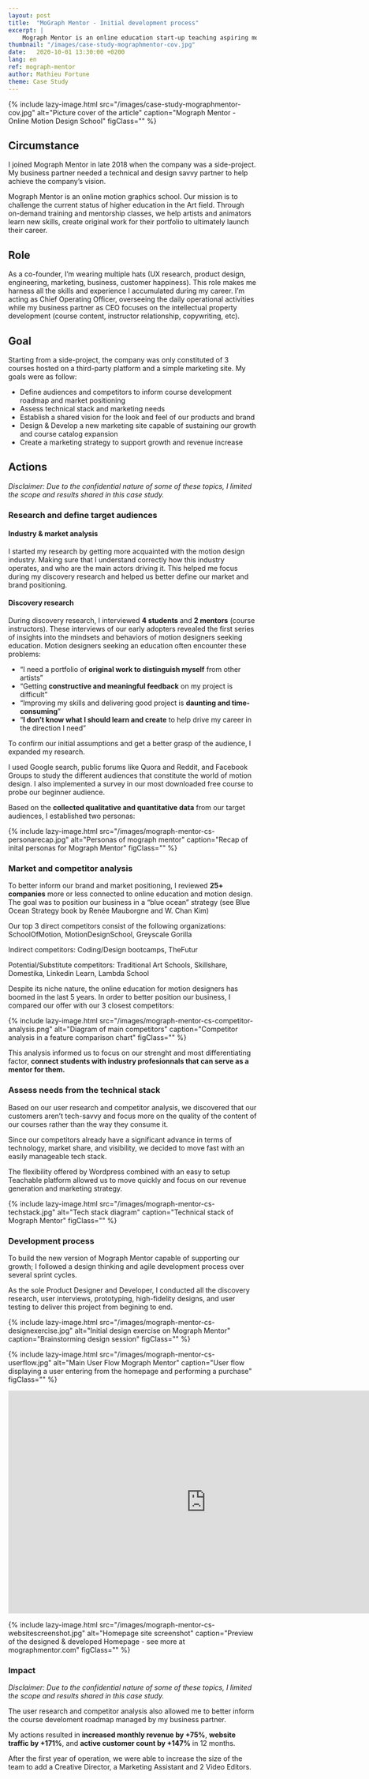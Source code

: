 ```yaml
---
layout: post
title:  "MoGraph Mentor - Initial development process"
excerpt: |
    Mograph Mentor is an online education start-up teaching aspiring motion designers to improve their career through mentorship and on-demand training. As co-founder of the company, this article talks about my first series of actions when I joined the adventure.
thumbnail: "/images/case-study-mographmentor-cov.jpg"
date:   2020-10-01 13:30:00 +0200
lang: en
ref: mograph-mentor
author: Mathieu Fortune
theme: Case Study
---
```


{% include lazy-image.html src="/images/case-study-mographmentor-cov.jpg" alt="Picture cover of the article" caption="Mograph Mentor - Online Motion Design School" figClass="" %}

## Circumstance

I joined Mograph Mentor in late 2018 when the company was a side-project. My business partner needed a technical and design savvy partner to help achieve the company’s vision.

Mograph Mentor is an online motion graphics school. Our mission is to challenge the current status of higher education in the Art field. Through on-demand training and mentorship classes, we help artists and animators learn new skills, create original work for their portfolio to ultimately launch their career.

## Role

As a co-founder, I’m wearing multiple hats (UX research, product design, engineering, marketing, business, customer happiness). This role makes me harness all the skills and experience I accumulated during my career.
I’m acting as Chief Operating Officer, overseeing the daily operational activities while my business partner as CEO focuses on the intellectual property development (course content, instructor relationship, copywriting, etc).

## Goal

Starting from a side-project, the company was only constituted of 3 courses hosted on a third-party platform and a simple marketing site. My goals were as follow:

- Define audiences and competitors to inform course development roadmap and market positioning
- Assess technical stack and marketing needs
- Establish a shared vision for the look and feel of our products and brand
- Design & Develop a new marketing site capable of sustaining our growth and course catalog expansion
- Create a marketing strategy to support growth and revenue increase

## Actions

*Disclaimer: Due to the confidential nature of some of these topics, I limited the scope and results shared in this case study.*

### Research and define target audiences

#### Industry & market analysis

I started my research by getting more acquainted with the motion design industry. Making sure that I understand correctly how this industry operates, and who are the main actors driving it. This helped me focus during my discovery research and helped us better define our market and brand positioning.

#### Discovery research

During discovery research, I interviewed **4 students** and **2 mentors** (course instructors). These interviews of our early adopters revealed the first series of insights into the mindsets and behaviors of motion designers seeking education. Motion designers seeking an education often encounter these problems:

- “I need a portfolio of **original work to distinguish myself** from other artists”
- “Getting **constructive and meaningful feedback** on my project is difficult”
- “Improving my skills and delivering good project is **daunting and time-consuming**”
- “**I don’t know what I should learn and create** to help drive my career in the direction I need”

To confirm our initial assumptions and get a better grasp of the audience, I expanded my research.

I used Google search, public forums like Quora and Reddit, and Facebook Groups to study the different audiences that constitute the world of motion design.
I also implemented a survey in our most downloaded free course to probe our beginner audience.

Based on the **collected qualitative and quantitative data** from our target audiences, I established two personas:

{% include lazy-image.html src="/images/mograph-mentor-cs-personarecap.jpg" alt="Personas of mograph mentor" caption="Recap of inital personas for Mograph Mentor" figClass="" %}

### Market and competitor analysis

To better inform our brand and market positioning, I reviewed **25+ companies** more or less connected to online education and motion design. The goal was to position our business in a “blue ocean” strategy (see Blue Ocean Strategy book by Renée Mauborgne and W. Chan Kim)

Our top 3 direct competitors consist of the following organizations:
SchoolOfMotion, MotionDesignSchool, Greyscale Gorilla

Indirect competitors:
Coding/Design bootcamps, TheFutur

Potential/Substitute competitors:
Traditional Art Schools, Skillshare, Domestika, Linkedin Learn, Lambda School

Despite its niche nature, the online education for motion designers has boomed in the last 5 years. In order to better position our business, I compared our offer with our 3 closest competitors:

{% include lazy-image.html src="/images/mograph-mentor-cs-competitor-analysis.png" alt="Diagram of main competitors" caption="Competitor analysis in a feature comparison chart" figClass="" %}

This analysis informed us to focus on our strenght and most differentiating factor, **connect students with industry profesionnals that can serve as a mentor for them.**

### Assess needs from the technical stack
Based on our user research and competitor analysis, we discovered that our customers aren’t tech-savvy and focus more on the quality of the content of our courses rather than the way they consume it.

Since our competitors already have a significant advance in terms of technology, market share, and visibility, we decided to move fast with an easily manageable tech stack.

The flexibility offered by Wordpress combined with an easy to setup Teachable platform allowed us to move quickly and focus on our revenue generation and marketing strategy.

{% include lazy-image.html src="/images/mograph-mentor-cs-techstack.jpg" alt="Tech stack diagram" caption="Technical stack of Mograph Mentor" figClass="" %}

### Development process

To build the new version of Mograph Mentor capable of supporting our growth; I followed a design thinking and agile development process over several sprint cycles.

As the sole Product Designer and Developer, I conducted all the discovery research, user interviews, prototyping, high-fidelity designs, and user testing to deliver this project from begining to end.

{% include lazy-image.html src="/images/mograph-mentor-cs-designexercise.jpg" alt="Initial design exercise on Mograph Mentor" caption="Brainstorming design session" figClass="" %}

{% include lazy-image.html src="/images/mograph-mentor-cs-userflow.jpg" alt="Main User Flow Mograph Mentor" caption="User flow displaying a user entering from the homepage and performing a purchase" figClass="" %}

<iframe style="border: 1px solid rgba(0, 0, 0, 0.1);" width="800" height="450" src="https://www.figma.com/embed?embed_host=share&url=https%3A%2F%2Fwww.figma.com%2Ffile%2Fel79manGotM0SlfV6o7E0D%2FMM-Ui-Elements%3Fnode-id%3D0%253A1" allowfullscreen></iframe>

{% include lazy-image.html src="/images/mograph-mentor-cs-websitescreenshot.jpg" alt="Homepage site screenshot" caption="Preview of the designed & developed Homepage - see more at mographmentor.com" figClass="" %}

### Impact

*Disclaimer: Due to the confidential nature of some of these topics, I limited the scope and results shared in this case study.*

The user research and competitor analysis also allowed me to better inform the course develoment roadmap managed by my business partner.

My actions resulted in **increased monthly revenue by +75%**, **website traffic by +171%**, and **active customer count by +147%** in 12 months.

After the first year of operation, we were able to increase the size of the team to add a Creative Director, a Marketing Assistant and 2 Video Editors.
